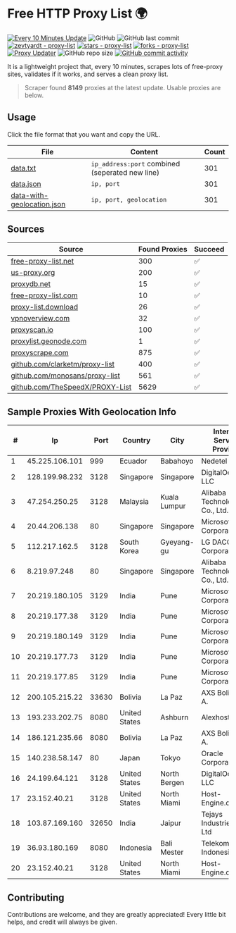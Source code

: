 
# Free HTTP Proxy List 🌍

[![Every 10 Minutes Update](https://github.com/mertguvencli/http-proxy-list/actions/workflows/main.yml/badge.svg?branch=main)](https://github.com/mertguvencli/http-proxy-list/actions/workflows/main.yml)
![GitHub](https://img.shields.io/github/license/mertguvencli/http-proxy-list)
![GitHub last commit](https://img.shields.io/github/last-commit/mertguvencli/http-proxy-list)
[![zevtyardt - proxy-list](https://img.shields.io/static/v1?label=zevtyardt&message=proxy-list&color=blue&logo=github)](https://github.com/zevtyardt/proxy-list "Go to GitHub repo")
[![stars - proxy-list](https://img.shields.io/github/stars/zevtyardt/proxy-list?style=social)](https://github.com/zevtyardt/proxy-list)
[![forks - proxy-list](https://img.shields.io/github/forks/zevtyardt/proxy-list?style=social)](https://github.com/zevtyardt/proxy-list)
[![Proxy Updater](https://github.com/zevtyardt/proxy-list/workflows/Proxy%20Updater/badge.svg)](https://github.com/zevtyardt/proxy-list/actions?query=workflow:"Proxy+Updater")
![GitHub repo size](https://img.shields.io/github/repo-size/zevtyardt/proxy-list)
[![GitHub commit activity](https://img.shields.io/github/commit-activity/m/zevtyardt/proxy-list?logo=commits)](https://github.com/zevtyardt/proxy-list/commits/main)

It is a lightweight project that, every 10 minutes, scrapes lots of free-proxy sites, validates if it works, and serves a clean proxy list.

> Scraper found **8149** proxies at the latest update. Usable proxies are below.

## Usage

Click the file format that you want and copy the URL.

|File|Content|Count|
|----|-------|-----|
|[data.txt](https://raw.githubusercontent.com/mertguvencli/http-proxy-list/main/proxy-list/data.txt)|`ip_address:port` combined (seperated new line)|301|
|[data.json](https://raw.githubusercontent.com/mertguvencli/http-proxy-list/main/proxy-list/data.json)|`ip, port`|301|
|[data-with-geolocation.json](https://raw.githubusercontent.com/mertguvencli/http-proxy-list/main/proxy-list/data-with-geolocation.json)|`ip, port, geolocation`|301|

## Sources

|Source|Found Proxies|Succeed|
|------|-------------|-------|
|[free-proxy-list.net](https://free-proxy-list.net)|300|✅|
|[us-proxy.org](https://www.us-proxy.org)|200|✅|
|[proxydb.net](http://proxydb.net)|15|✅|
|[free-proxy-list.com](https://free-proxy-list.com/?page=&port=&type%5B%5D=http&type%5B%5D=https&up_time=0&search=Search)|10|✅|
|[proxy-list.download](https://www.proxy-list.download/HTTP)|26|✅|
|[vpnoverview.com](https://vpnoverview.com/privacy/anonymous-browsing/free-proxy-servers)|32|✅|
|[proxyscan.io](https://www.proxyscan.io)|100|✅|
|[proxylist.geonode.com](https://proxylist.geonode.com/api/proxy-list?limit=300&page=1&sort_by=lastChecked&sort_type=desc&protocols=http,https)|1|✅|
|[proxyscrape.com](https://api.proxyscrape.com/v2/?request=displayproxies&protocol=http&timeout=10000&country=all&ssl=all&anonymity=all)|875|✅|
|[github.com/clarketm/proxy-list](https://raw.githubusercontent.com/clarketm/proxy-list/master/proxy-list-raw.txt)|400|✅|
|[github.com/monosans/proxy-list](https://raw.githubusercontent.com/monosans/proxy-list/main/proxies/http.txt)|561|✅|
|[github.com/TheSpeedX/PROXY-List](https://raw.githubusercontent.com/TheSpeedX/PROXY-List/master/http.txt)|5629|✅|


## Sample Proxies With Geolocation Info

|#|Ip|Port|Country|City|Internet Service Provider|
|-|--|----|-------|----|-------------------------|
|1|45.225.106.101|999|Ecuador|Babahoyo|Nedetel S.A.|
|2|128.199.98.232|3128|Singapore|Singapore|DigitalOcean, LLC|
|3|47.254.250.25|3128|Malaysia|Kuala Lumpur|Alibaba (US) Technology Co., Ltd.|
|4|20.44.206.138|80|Singapore|Singapore|Microsoft Corporation|
|5|112.217.162.5|3128|South Korea|Gyeyang-gu|LG DACOM Corporation|
|6|8.219.97.248|80|Singapore|Singapore|Alibaba (US) Technology Co., Ltd.|
|7|20.219.180.105|3129|India|Pune|Microsoft Corporation|
|8|20.219.177.38|3129|India|Pune|Microsoft Corporation|
|9|20.219.180.149|3129|India|Pune|Microsoft Corporation|
|10|20.219.177.73|3129|India|Pune|Microsoft Corporation|
|11|20.219.177.85|3129|India|Pune|Microsoft Corporation|
|12|200.105.215.22|33630|Bolivia|La Paz|AXS Bolivia S. A.|
|13|193.233.202.75|8080|United States|Ashburn|Alexhost SRL|
|14|186.121.235.66|8080|Bolivia|La Paz|AXS Bolivia S. A.|
|15|140.238.58.147|80|Japan|Tokyo|Oracle Corporation|
|16|24.199.64.121|3128|United States|North Bergen|DigitalOcean, LLC|
|17|23.152.40.21|3128|United States|North Miami|Host-Engine.com|
|18|103.87.169.160|32650|India|Jaipur|Tejays Industries Pvt Ltd|
|19|36.93.180.169|8080|Indonesia|Bali Mester|Telekomunikasi Indonesia|
|20|23.152.40.21|3128|United States|North Miami|Host-Engine.com|



## Contributing

Contributions are welcome, and they are greatly appreciated! Every
little bit helps, and credit will always be given.

